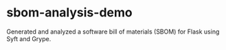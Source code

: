 # sbom-analysis-demo
Generated and analyzed a software bill of materials (SBOM) for Flask using Syft and Grype.
